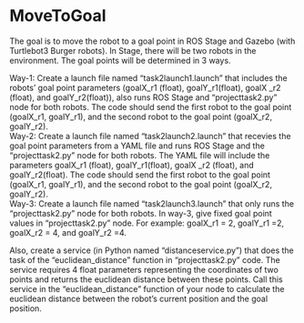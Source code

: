 # MoveToGoal
The goal is to move the robot to a goal point in ROS Stage and Gazebo (with Turtlebot3 Burger robots). In Stage, there will be two robots in the environment. The goal points will be determined in 3 ways.  

Way-1: Create a launch file named “task2launch1.launch” that includes the robots’ goal point parameters (goalX_r1 (float), goalY_r1(float), goalX _r2 (float), and goalY_r2(float)), also runs ROS Stage and “projecttask2.py” node for both robots. The code should send the first robot to the goal point (goalX_r1, goalY_r1), and the second robot to the goal point (goalX_r2, goalY_r2).  
Way-2: Create a launch file named “task2launch2.launch” that recevies the goal point parameters from a YAML file and runs ROS Stage and the “projecttask2.py” node for both robots. The YAML file will include the parameters goalX_r1 (float), goalY_r1(float), goalX _r2 (float), and goalY_r2(float). The code should send the first robot to the goal point (goalX_r1, goalY_r1), and the second robot to the goal point (goalX_r2, goalY_r2).  
Way-3: Create a launch file named “task2launch3.launch” that only runs the “projecttask2.py” node for both robots. In way-3, give fixed goal point values in “projecttask2.py” node. For example: goalX_r1 = 2, goalY_r1 =2, goalX_r2 = 4, and goalY_r2 =4.  

Also, create a service (in Python named “distanceservice.py”) that does the task of the “euclidean_distance” function in “projecttask2.py” code. The service requires 4 float parameters representing the coordinates of two points and returns the euclidean distance between these points. Call this service in the “euclidean_distance” function of your node to calculate the euclidean distance between the robot’s current position and the goal position.

